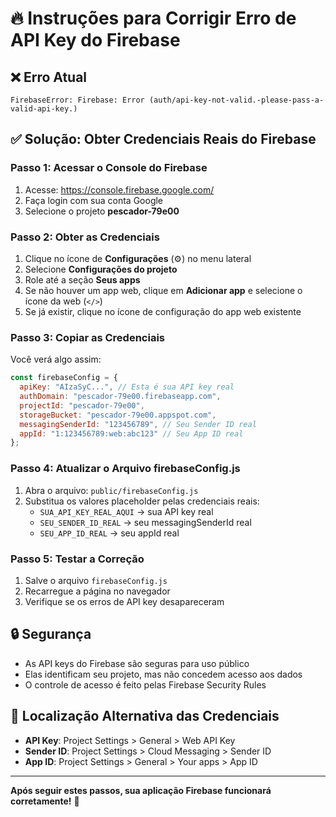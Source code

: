 # 🔥 Instruções para Corrigir Erro de API Key do Firebase

## ❌ Erro Atual
```
FirebaseError: Firebase: Error (auth/api-key-not-valid.-please-pass-a-valid-api-key.)
```

## ✅ Solução: Obter Credenciais Reais do Firebase

### Passo 1: Acessar o Console do Firebase
1. Acesse: https://console.firebase.google.com/
2. Faça login com sua conta Google
3. Selecione o projeto **pescador-79e00**

### Passo 2: Obter as Credenciais
1. Clique no ícone de **Configurações** (⚙️) no menu lateral
2. Selecione **Configurações do projeto**
3. Role até a seção **Seus apps**
4. Se não houver um app web, clique em **Adicionar app** e selecione o ícone da web (`</>`)
5. Se já existir, clique no ícone de configuração do app web existente

### Passo 3: Copiar as Credenciais
Você verá algo assim:
```javascript
const firebaseConfig = {
  apiKey: "AIzaSyC...", // Esta é sua API key real
  authDomain: "pescador-79e00.firebaseapp.com",
  projectId: "pescador-79e00",
  storageBucket: "pescador-79e00.appspot.com",
  messagingSenderId: "123456789", // Seu Sender ID real
  appId: "1:123456789:web:abc123" // Seu App ID real
};
```

### Passo 4: Atualizar o Arquivo firebaseConfig.js
1. Abra o arquivo: `public/firebaseConfig.js`
2. Substitua os valores placeholder pelas credenciais reais:
   - `SUA_API_KEY_REAL_AQUI` → sua API key real
   - `SEU_SENDER_ID_REAL` → seu messagingSenderId real
   - `SEU_APP_ID_REAL` → seu appId real

### Passo 5: Testar a Correção
1. Salve o arquivo `firebaseConfig.js`
2. Recarregue a página no navegador
3. Verifique se os erros de API key desapareceram

## 🔒 Segurança
- As API keys do Firebase são seguras para uso público
- Elas identificam seu projeto, mas não concedem acesso aos dados
- O controle de acesso é feito pelas Firebase Security Rules

## 📝 Localização Alternativa das Credenciais
- **API Key**: Project Settings > General > Web API Key
- **Sender ID**: Project Settings > Cloud Messaging > Sender ID
- **App ID**: Project Settings > General > Your apps > App ID

---

**Após seguir estes passos, sua aplicação Firebase funcionará corretamente!** 🎣